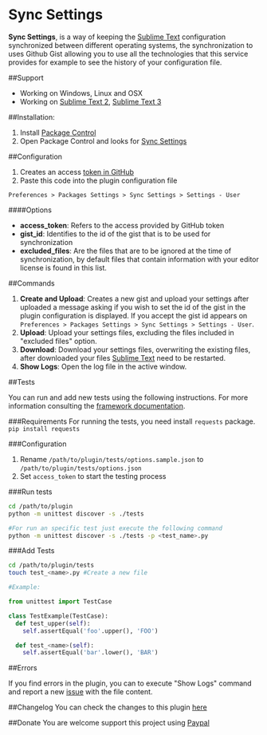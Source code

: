 Sync Settings
===============

**Sync Settings**, is a way of keeping the [Sublime Text](http://sublimetext.com/) configuration synchronized between different operating systems, the synchronization to uses Github Gist allowing you to use all the technologies that this service provides for example to see the history of your configuration file.

##Support

* Working on Windows, Linux and OSX
* Working on [Sublime Text 2](http://sublimetext.com/2), [Sublime Text 3](http://sublimetext.com/3)

##Installation:

1. Install [Package Control](https://packagecontrol.io/installation)
2. Open Package Control and looks for [Sync Settings](https://packagecontrol.io/packages/Sync%20Settings)

##Configuration

1. Creates an access [token in GitHub](https://github.com/settings/tokens)
2. Paste this code into the plugin configuration file

```Preferences > Packages Settings > Sync Settings > Settings - User```

####Options

* **access_token**: Refers to the access provided by GitHub token
* **gist_id**: Identifies to the id of the gist that is to be used for synchronization
* **excluded_files**: Are the files that are to be ignored at the time of synchronization, by default files that contain information with your editor license is found in this list.

##Commands

1. **Create and Upload**: Creates a new gist and upload your settings after uploaded a message asking if you wish to set the id of the gist in the plugin configuration is displayed. If you accept the gist id appears on 
`Preferences > Packages Settings > Sync Settings > Settings - User`.
2. **Upload**: Upload your settings files, excluding the files included in "excluded files" option.
3. **Download**: Download your settings files, overwriting the existing files, after downloaded your files  [Sublime Text](http://www.sublimetext.com) need to be restarted.
4. **Show Logs**: Open the log file in the active window.

##Tests

You can run and add new tests using the following instructions. For more information consulting the [framework documentation](https://docs.python.org/3/library/unittest.html#module-unittest).

###Requirements
For running the tests, you need install `requests` package. `pip install requests`

###Configuration
1. Rename `/path/to/plugin/tests/options.sample.json` to `/path/to/plugin/tests/options.json`
2. Set `access_token` to start the testing process

###Run tests

```bash
cd /path/to/plugin
python -m unittest discover -s ./tests

#For run an specific test just execute the following command
python -m unittest discover -s ./tests -p <test_name>.py
```

###Add Tests

```bash
cd /path/to/plugin/tests
touch test_<name>.py #Create a new file
```

```python
#Example:

from unittest import TestCase

class TestExample(TestCase):
  def test_upper(self):
    self.assertEqual('foo'.upper(), 'FOO')

  def test_<name>(self):
    self.assertEqual('bar'.lower(), 'BAR')
```

##Errors

If you find errors in the plugin, you can to execute "Show Logs" command and report a new [issue](https://github.com/mfuentesg/SyncSettings/issues/new) with the file content.

##Changelog
You can check the changes to this plugin [here](CHANGELOG.md)

##Donate
You are welcome support this project using [Paypal](https://www.paypal.com/cgi-bin/webscr?cmd=_s-xclick&hosted_button_id=7XCNSKK5W7DKJ)
